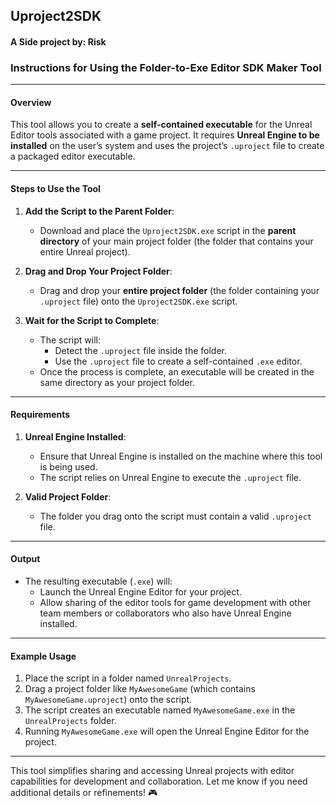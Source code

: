 ## Uproject2SDK

#### A Side project by: Risk

### Instructions for Using the Folder-to-Exe Editor SDK Maker Tool

---

#### Overview
This tool allows you to create a **self-contained executable** for the Unreal Editor tools associated with a game project. It requires **Unreal Engine to be installed** on the user’s system and uses the project’s `.uproject` file to create a packaged editor executable.

---

#### Steps to Use the Tool

1. **Add the Script to the Parent Folder**:
   - Download and place the `Uproject2SDK.exe` script in the **parent directory** of your main project folder (the folder that contains your entire Unreal project).

2. **Drag and Drop Your Project Folder**:
   - Drag and drop your **entire project folder** (the folder containing your `.uproject` file) onto the `Uproject2SDK.exe` script.

3. **Wait for the Script to Complete**:
   - The script will:
     - Detect the `.uproject` file inside the folder.
     - Use the `.uproject` file to create a self-contained `.exe` editor.
   - Once the process is complete, an executable will be created in the same directory as your project folder.

---

#### Requirements
1. **Unreal Engine Installed**:
   - Ensure that Unreal Engine is installed on the machine where this tool is being used.
   - The script relies on Unreal Engine to execute the `.uproject` file.

2. **Valid Project Folder**:
   - The folder you drag onto the script must contain a valid `.uproject` file.

---

#### Output
- The resulting executable (`.exe`) will:
  - Launch the Unreal Engine Editor for your project.
  - Allow sharing of the editor tools for game development with other team members or collaborators who also have Unreal Engine installed.

---

#### Example Usage
1. Place the script in a folder named `UnrealProjects`.
2. Drag a project folder like `MyAwesomeGame` (which contains `MyAwesomeGame.uproject`) onto the script.
3. The script creates an executable named `MyAwesomeGame.exe` in the `UnrealProjects` folder.
4. Running `MyAwesomeGame.exe` will open the Unreal Engine Editor for the project.

---

This tool simplifies sharing and accessing Unreal projects with editor capabilities for development and collaboration. Let me know if you need additional details or refinements! 🎮